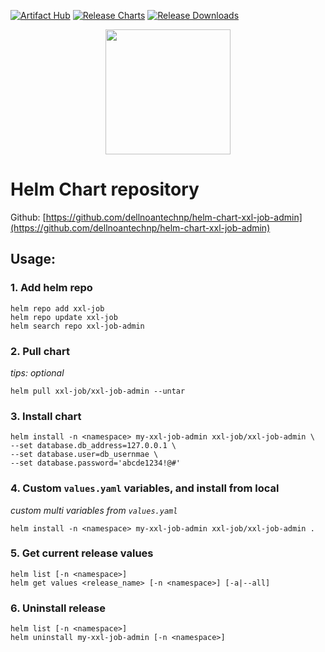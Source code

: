 [![Artifact Hub](https://img.shields.io/endpoint?url=https://artifacthub.io/badge/repository/xxl-job-admin)](https://artifacthub.io/packages/search?repo=xxl-job-admin)
[![Release Charts](https://github.com/dellnoantechnp/helm-chart-xxl-job-admin/actions/workflows/workflow.yml/badge.svg)](https://github.com/dellnoantechnp/helm-chart-xxl-job-admin/actions/workflows/workflow.yml)
[![Release Downloads](https://img.shields.io/github/downloads/dellnoantechnp/helm-chart-xxl-job-admin/latest/total)](https://img.shields.io/github/downloads/dellnoantechnp/helm-chart-xxl-job-admin/latest/total)

<p align="center">
  <img width="200" height="200" src="https://www.xuxueli.com/doc/static/xxl-job/images/xxl-logo.jpg">
</p>

# Helm Chart repository
Github: [https://github.com/dellnoantechnp/helm-chart-xxl-job-admin](https://github.com/dellnoantechnp/helm-chart-xxl-job-admin)

## Usage:
### 1. Add helm repo
```shell
helm repo add xxl-job
helm repo update xxl-job
helm search repo xxl-job-admin
```

### 2. Pull chart
*tips: optional*
```shell
helm pull xxl-job/xxl-job-admin --untar
```

### 3. Install chart
```shell
helm install -n <namespace> my-xxl-job-admin xxl-job/xxl-job-admin \
--set database.db_address=127.0.0.1 \
--set database.user=db_usernmae \
--set database.password='abcde1234!@#' 
```

### 4. Custom `values.yaml` variables, and install from local
*custom multi variables from `values.yaml`*
```shell
helm install -n <namespace> my-xxl-job-admin xxl-job/xxl-job-admin .
```

### 5. Get current release values
```shell
helm list [-n <namespace>]
helm get values <release_name> [-n <namespace>] [-a|--all]
```


### 6. Uninstall release
```shell
helm list [-n <namespace>]
helm uninstall my-xxl-job-admin [-n <namespace>]
```
